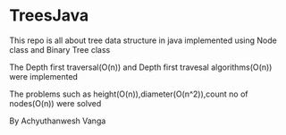 # TreesJava
<p>This repo is all about tree data structure in java implemented using Node class and Binary Tree class</p>
<p> The Depth first traversal(O(n)) and Depth first travesal algorithms(O(n)) were implemented</p>
<p>The problems such as height(O(n)),diameter(O(n^2)),count no of nodes(O(n)) were solved</p>
<div>
  By Achyuthanwesh Vanga
</div>
